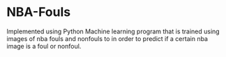# NBA-Fouls
Implemented using Python
Machine learning program that is trained using images of nba fouls and nonfouls to in order to predict if a certain nba image is a foul or nonfoul.
